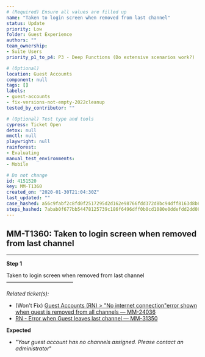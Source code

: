 ```yaml
---
# (Required) Ensure all values are filled up
name: "Taken to login screen when removed from last channel"
status: Update
priority: Low
folder: Guest Experience
authors: ""
team_ownership: 
- Suite Users
priority_p1_to_p4: P3 - Deep Functions (Do extensive scenarios work?)

# (Optional)
location: Guest Accounts
component: null
tags: []
labels: 
- guest-accounts
- fix-versions-not-empty-2022cleanup
tested_by_contributor: ""

# (Optional) Test type and tools
cypress: Ticket Open
detox: null
mmctl: null
playwright: null
rainforest: 
- Evaluating
manual_test_environments:
- Mobile

# Do not change
id: 4151520
key: MM-T1360
created_on: "2020-01-30T21:04:30Z"
last_updated: ""
case_hashed: a56c9fabf2c8fd0f2517295d2d162e98766fdd372d8bc94dff8163d8b6071f48b95a300b5322bb651641a45e1159141c
steps_hashed: 7abab0f677bb54478125739c186f6496dff0b0cd1080e0ddefdd2dd08e73749c227fc795959896c335115cf390bddd29
---
```


<!-- (Auto-generated) Based on frontmatter's "key" and "name" -->

## MM-T1360: Taken to login screen when removed from last channel

---

**Step 1**

Taken to login screen when removed from last channel\
–––––––––––––––––––––––––

_Related ticket(s):_

- (Won't Fix) [Guest Accounts (RN) > "No internet connection"error shown when guest is removed from all channels — MM-24036](https://mattermost.atlassian.net/browse/MM-24036)
- [RN - Error when Guest leaves last channel — MM-31350](https://mattermost.atlassian.net/browse/MM-31350)

**Expected**

- "_Your guest account has no channels assigned. Please contact an administrator_"
